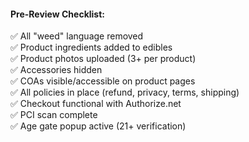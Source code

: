 #### **Pre-Review Checklist:**

✅ All "weed" language removed  
✅ Product ingredients added to edibles  
✅ Product photos uploaded (3+ per product)  
✅ Accessories hidden  
✅ COAs visible/accessible on product pages  
✅ All policies in place (refund, privacy, terms, shipping)  
✅ Checkout functional with Authorize.net  
✅ PCI scan complete  
✅ Age gate popup active (21+ verification)
